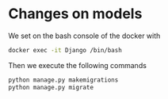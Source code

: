 # Changes on models

We set on the bash console of the docker with

```bash
docker exec -it Django /bin/bash
```

Then we execute the following commands


```bash
python manage.py makemigrations
python manage.py migrate
```